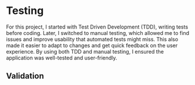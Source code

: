 # Testing

For this project, I started with Test Driven Development (TDD), writing tests before coding. Later, I switched to manual testing, which allowed me to find issues and improve usability that automated tests might miss. This also made it easier to adapt to changes and get quick feedback on the user experience. By using both TDD and manual testing, I ensured the application was well-tested and user-friendly.

## Validation
